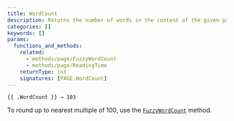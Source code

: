 ```yaml
---
title: WordCount
description: Returns the number of words in the content of the given page.
categories: []
keywords: []
params:
  functions_and_methods:
    related:
      - methods/page/FuzzyWordCount
      - methods/page/ReadingTime
    returnType: int
    signatures: [PAGE.WordCount]
---
```


```go-html-template
{{ .WordCount }} → 103
```

To round up to nearest multiple of 100, use the [`FuzzyWordCount`] method.

[`FuzzyWordCount`]: /methods/page/fuzzywordcount/
